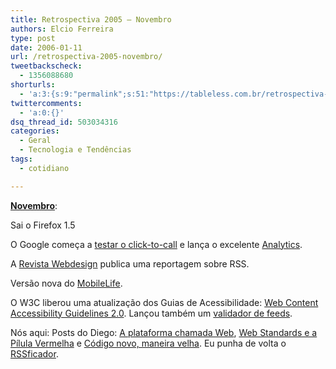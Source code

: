```yaml
---
title: Retrospectiva 2005 – Novembro
authors: Elcio Ferreira
type: post
date: 2006-01-11
url: /retrospectiva-2005-novembro/
tweetbackscheck:
  - 1356088680
shorturls:
  - 'a:3:{s:9:"permalink";s:51:"https://tableless.com.br/retrospectiva-2005-novembro";s:7:"tinyurl";s:26:"https://tinyurl.com/3q534b9";s:4:"isgd";s:19:"https://is.gd/vfn03w";}'
twittercomments:
  - 'a:0:{}'
dsq_thread_id: 503034316
categories:
  - Geral
  - Tecnologia e Tendências
tags:
  - cotidiano

---
```

**[Novembro][1]**:

Sai o Firefox 1.5

O Google começa a [testar o click-to-call][2] e lança o excelente [Analytics][3].

A [Revista Webdesign][4] publica uma reportagem sobre RSS.

Versão nova do [MobileLife][5].

O W3C liberou uma atualização dos Guias de Acessibilidade: [Web Content Accessibility Guidelines 2.0][6]. Lançou também um [validador de feeds][7].

Nós aqui: Posts do Diego: [A plataforma chamada Web][8], [Web Standards e a Pílula Vermelha][9] e [Código novo, maneira velha][10]. Eu punha de volta o [RSSficador][11].

 [1]: https://tableless.com.br/2005/11/
 [2]: https://www.yardley.ca/blog/index.php/archives/2005/11/23/google-tests-out-click-to-call-adwords/
 [3]: https://www.google.com/analytics/pt-BR/
 [4]: https://www.arteccom.com.br/webdesign/
 [5]: https://www.mobilelife.com.br/
 [6]: https://www.w3.org/TR/2005/WD-WCAG20-20051123/
 [7]: https://validator.w3.org/feed/
 [8]: https://tableless.com.br/a_plataforma_chamada_web
 [9]: https://tableless.com.br/web_standards_e_a_pilula_vermelha
 [10]: https://tableless.com.br/codigo_novo_maneira_velha
 [11]: https://blog.elcio.com.br/rssficador-esta-de-volta/